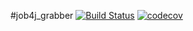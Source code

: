 #job4j_grabber
[![Build Status](https://travis-ci.org/EvgeniyDanisevich/job4j_grabber.svg?branch=master)](https://travis-ci.org/EvgeniyDanisevich/job4j_grabber)
[![codecov](https://codecov.io/gh/EvgeniyDanisevich/job4j_grabber/branch/master/graph/badge.svg?token=JZ0L5Y3K9L)](https://codecov.io/gh/EvgeniyDanisevich/job4j_grabber)